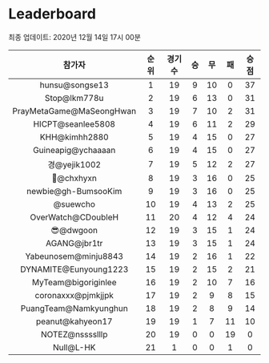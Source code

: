 # Leaderboard
최종 업데이트: 2020년 12월 14일 17시 00분




| 참가자 | 순위 | 경기수 | 승 | 무 | 패 | 승점 |
|:---:|:---:|:---:|:---:|:---:|:---:|:---:|
| hunsu@songse13 | 1 | 19 | 9 | 10 | 0 | 37 |
| Stop@lkm778u | 2 | 19 | 6 | 13 | 0 | 31 |
| PrayMetaGame@MaSeongHwan | 3 | 19 | 7 | 10 | 2 | 31 |
| HICPT@seanlee5808 | 4 | 19 | 6 | 11 | 2 | 29 |
| KHH@kimhh2880 | 5 | 19 | 4 | 15 | 0 | 27 |
| Guineapig@ychaaaan | 6 | 19 | 4 | 15 | 0 | 27 |
| 경@yejik1002 | 7 | 19 | 5 | 12 | 2 | 27 |
| 👑@chxhyxn | 8 | 19 | 3 | 16 | 0 | 25 |
| newbie@gh-BumsooKim | 9 | 19 | 3 | 16 | 0 | 25 |
| @suewcho | 10 | 19 | 4 | 13 | 2 | 25 |
| OverWatch@CDoubleH | 11 | 20 | 4 | 12 | 4 | 24 |
| 😎@dwgoon | 12 | 19 | 3 | 15 | 1 | 24 |
| AGANG@jbr1tr | 13 | 19 | 3 | 15 | 1 | 24 |
| Yabeunosem@minju8843 | 14 | 19 | 2 | 16 | 1 | 22 |
| DYNAMITE@Eunyoung1223 | 15 | 19 | 2 | 15 | 2 | 21 |
| MyTeam@bigoriginlee | 16 | 19 | 2 | 10 | 7 | 16 |
| coronaxxx@pjmkjjpk | 17 | 19 | 2 | 9 | 8 | 15 |
| PuangTeam@Namkyunghun | 18 | 19 | 2 | 8 | 9 | 14 |
| peanut@kahyeon17 | 19 | 19 | 1 | 7 | 11 | 10 |
| NOTEZ@nsssslllp | 20 | 19 | 0 | 0 | 19 | 0 |
| Null@L-HK | 21 | 1 | 0 | 0 | 1 | 0 |